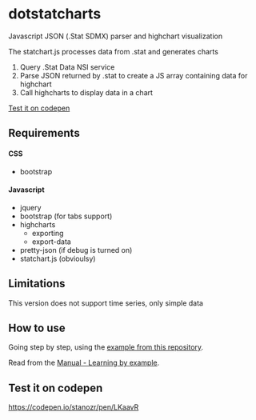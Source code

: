 # dotstatcharts
Javascript JSON (.Stat SDMX) parser and highchart visualization

The statchart.js processes data from .stat and generates charts
1) Query .Stat Data NSI service
2) Parse JSON returned by .stat to create a JS array containing data for highchart
3) Call highcharts to display data in a chart

[Test it on codepen](https://codepen.io/stanozr/pen/LKaavR)

## Requirements

#### CSS
- bootstrap

#### Javascript
- jquery
- bootstrap (for tabs support)
- highcharts
  - exporting
  - export-data
- pretty-json (if debug is turned on)
- statchart.js (obvioulsy)

## Limitations 
This version does not support time series, only simple data

## How to use

Going step by step, using the [example from this repository](https://pacificcommunity.github.io/dotstatcharts/example.html).

Read from the [Manual - Learning by example](docs/LEARNING.md).

## Test it on codepen
https://codepen.io/stanozr/pen/LKaavR
